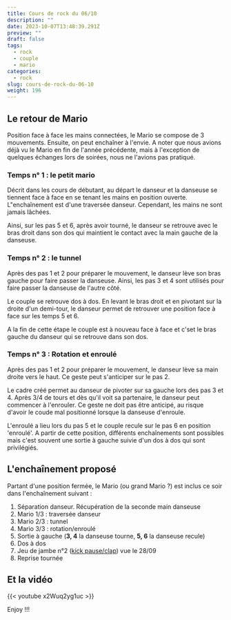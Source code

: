 ```yaml
---
title: Cours de rock du 06/10
description: ""
date: 2023-10-07T13:48:39.291Z
preview: ""
draft: false
tags:
  - rock
  - couple
  - mario
categories:
  - rock
slug: cours-de-rock-du-06-10
weight: 196
---
```


## Le retour de Mario

Position face à face les mains connectées, le Mario se compose de 3 mouvements. Ensuite, on peut enchaîner à l'envie. A noter que nous avions déjà vu le Mario en fin de l'année précédente, mais à l'exception de quelques échanges lors de soirées, nous ne l'avions pas pratiqué. 

### Temps n° 1 : le petit mario

Décrit dans les cours de débutant, au départ le danseur et la danseuse se tiennent face à face en se tenant les mains en position ouverte. L"enchaînement est d'une traversée danseur. Cependant, les mains ne sont jamais lâchées. 

Ainsi, sur les pas 5 et 6, après avoir tourné, le danseur se retrouve avec le bras droit dans son dos qui maintient le contact avec la main gauche de la danseuse. 

### Temps n° 2 : le tunnel

Après des pas 1 et 2 pour préparer le mouvement, le danseur lève son bras gauche pour faire passer la danseuse. Ainsi, les pas 3 et 4 sont utilisés pour faire passer la danseuse de l'autre côté. 

Le couple se retrouve dos à dos. En levant le bras droit et en pivotant sur la droite d'un demi-tour, le danseur permet de retrouver une position face à face sur les temps 5 et 6.

A la fin de cette étape le couple est à nouveau face à face et c'set le bras gauche du danseur qui se retrouve dans son dos. 


### Temps n° 3 : Rotation et enroulé

Après des pas 1 et 2 pour préparer le mouvement, le danseur lève sa main droite vers le haut. Ce geste peut s'anticiper sur le pas 2.

Le cadre créé permet au danseur de pivoter sur sa gauche lors des pas 3 et 4. Après 3/4 de tours et dès qu'il voit sa partenaire, le danseur peut commencer à l'enrouler. Ce geste ne doit pas être anticipé, au risque d'avoir le coude mal positionné lorsque la danseuse d'enroule.

L'enroulé a lieu lors du pas 5 et le couple recule sur le pas 6 en position 'enroulé'. A partir de cette position, différents enchaînements sont possibles mais c'est souvent une sortie à gauche suivie d'un dos à dos qui sont privilégiés. 

## L'enchaînement proposé

Partant d'une position fermée,  le Mario (ou grand Mario ?) est inclus ce soir dans l'enchaînement suivant : 

1. Séparation danseur. Récupération de la seconde main danseuse
2. Mario 1/3 : traversée danseur
3. Mario 2/3 : tunnel
4. Mario 3/3 : rotation/enroulé
5. Sortie à gauche (**3, 4** la danseuse tourne, **5, 6** la danseuse recule)
6. Dos à dos
7. Jeu de jambe n°2 ([kick pause/clap](https://obip.fr/danse/post/cours-de-rock-du-28-09/#pas-n-2--kick-pause--clap)) vue le 28/09
8. Reprise tournée 

## Et la vidéo

{{< youtube x2Wuq2yg1uc >}}

Enjoy !!!